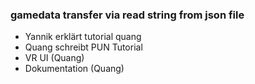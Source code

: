 ### gamedata transfer via read string from json file




- Yannik erklärt tutorial quang
- Quang schreibt PUN Tutorial
- VR UI (Quang)
- Dokumentation (Quang)